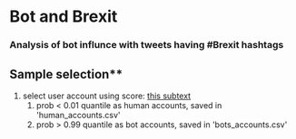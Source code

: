# Bot and Brexit
### Analysis of bot influnce with tweets having #Brexit hashtags

## Sample selection**

1. select user account using score: [this subtext](select_account.py)
    1. prob < 0.01 quantile as human accounts, saved in 'human_accounts.csv'
    1. prob > 0.99 quantile as bot accounts, saved in 'bots_accounts.csv'
